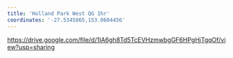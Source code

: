 ```yaml
---
title: 'Holland Park West QG 1hr'
coordinates: '-27.5345865,153.0604456'
---
```

https://drive.google.com/file/d/1IA6gh8Td5TcEVHzmwbgGF6HPgHjTgqOf/view?usp=sharing
